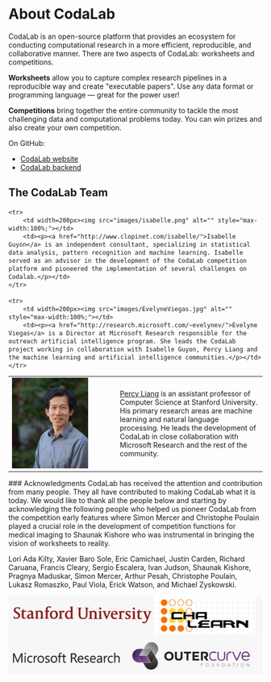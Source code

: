 # About CodaLab
CodaLab is an open-source platform that provides an ecosystem for conducting computational research in a more efficient, reproducible, and collaborative manner.  There are two aspects of CodaLab:
worksheets and competitions.

**Worksheets** allow you to capture complex research pipelines in a reproducible way and create "executable papers". Use any data format or programming language — great for the power user!

**Competitions** bring together the entire community to tackle the most challenging data and computational problems today. You can win prizes and also create your own competition.

On GitHub:
- [CodaLab website](https://github.com/codalab/codalab)
- [CodaLab backend](https://github.com/codalab/codalab-cli)

## The CodaLab Team
<table>
    <tr>
        <td width=200px><img src="images/percy.jpeg" alt="" style="max-width:100%;"></td>
        <td><p><a href="http://cs.stanford.edu/%7Epliang/">Percy Liang</a> is an assistant professor of Computer Science at Stanford University. His primary research areas are machine learning and natural language processing.  He leads the development of CodaLab in close collaboration with Microsoft Research and the rest of the community.</p></td>
    </tr>

    <tr>
        <td width=200px><img src="images/isabelle.png" alt="" style="max-width:100%;"></td>
        <td><p><a href="http://www.clopinet.com/isabelle/">Isabelle Guyon</a> is an independent consultant, specializing in statistical data analysis, pattern recognition and machine learning. Isabelle served as an advisor in the development of the CodaLab competition platform and pioneered the implementation of several challenges on Codalab.</p></td>
    </tr>

    <tr>
        <td width=200px><img src="images/EvelyneViegas.jpg" alt="" style="max-width:100%;"></td>
        <td><p><a href="http://research.microsoft.com/~evelynev/">Evelyne Viegas</a> is a Director at Microsoft Research responsible for the outreach artificial intelligence program. She leads the CodaLab project working in collaboration with Isabelle Guyon, Percy Liang and the machine learning and artificial intelligence communities.</p></td>
    </tr>
</table>

<p>
### Acknowledgments
CodaLab has received the attention and contribution from many people. They all have contributed to making CodaLab what it is today. We would like to thank all the people below and starting by acknowledging the following people who helped us pioneer CodaLab from the competition early features where Simon Mercer and Christophe Poulain played a crucial role in the development of competition functions for medical imaging to Shaunak Kishore who was instrumental in bringing the vision of worksheets to reality. 

Lori Ada Kilty, Xavier Baro Sole, Eric Camichael, Justin Carden, Richard Caruana, Francis Cleary, Sergio Escalera, Ivan Judson, Shaunak Kishore, Pragnya Maduskar, Simon Mercer, Arthur Pesah, Christophe Poulain, Lukasz Romaszko, Paul Viola, Erick Watson, and Michael Zyskowski.

![](images/logo_collage.png)